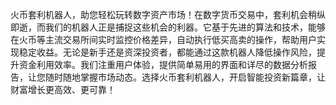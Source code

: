 火币套利机器人，助您轻松玩转数字资产市场！在数字货币交易中，套利机会稍纵即逝，而我们的机器人正是捕捉这些机会的利器。它基于先进的算法和技术，能够在火币等主流交易所间实时监控价格差异，自动执行低买高卖的操作，帮助用户实现稳定收益。无论是新手还是资深投资者，都能通过这款机器人降低操作风险，提升资金利用效率。我们注重用户体验，提供简单易用的界面和详尽的数据分析报告，让您随时随地掌握市场动态。选择火币套利机器人，开启智能投资新篇章，让财富增长更高效、更可靠！